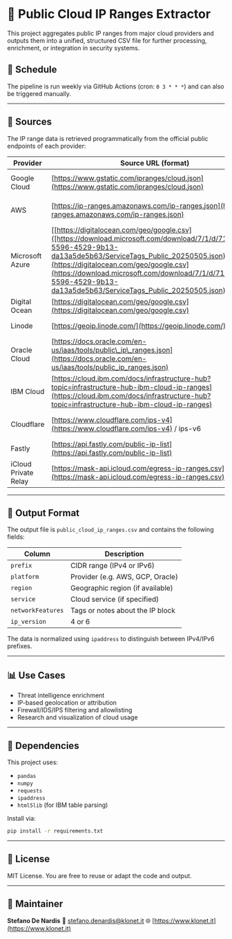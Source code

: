 # 📂 Public Cloud IP Ranges Extractor

This project aggregates public IP ranges from major cloud providers and outputs them into a unified, structured CSV file for further processing, enrichment, or integration in security systems.

## 📅 Schedule

The pipeline is run weekly via GitHub Actions (cron: `0 3 * * *`) and can also be triggered manually.

---

## 🔗 Sources

The IP range data is retrieved programmatically from the official public endpoints of each provider:

| Provider             | Source URL (format)                                                                                                                                                                      | Notes                                         |
| -------------------- | ---------------------------------------------------------------------------------------------------------------------------------------------------------------------------------------- | --------------------------------------------- |
| Google Cloud         | [https://www.gstatic.com/ipranges/cloud.json](https://www.gstatic.com/ipranges/cloud.json)                                                                                               | includes `region` and `service`               |
| AWS                  | [https://ip-ranges.amazonaws.com/ip-ranges.json](https://ip-ranges.amazonaws.com/ip-ranges.json)                                                                                         | includes both IPv4 and IPv6                   |
| Microsoft Azure      | [[https://digitalocean.com/geo/google.csv]([https://download.microsoft.com/download/7/1/d/71d86715-5596-4529-9b13-da13a5de5b63/ServiceTags_Public_20250505.json)](https://digitalocean.com/geo/google.csv](https://download.microsoft.com/download/7/1/d/71d86715-5596-4529-9b13-da13a5de5b63/ServiceTags_Public_20250505.json))                                                                                                                                                               | Microsoft Service Tags JSON    |
| Digital Ocean        | [https://digitalocean.com/geo/google.csv](https://digitalocean.com/geo/google.csv)                                                                                                       | geolocated per region                         |
| Linode               | [https://geoip.linode.com/](https://geoip.linode.com/)                                                                                                                                   | provides IP and region                        |
| Oracle Cloud         | [https://docs.oracle.com/en-us/iaas/tools/public\_ip\_ranges.json](https://docs.oracle.com/en-us/iaas/tools/public_ip_ranges.json)                                                       | includes `tags` per prefix                    |
| IBM Cloud            | [https://cloud.ibm.com/docs/infrastructure-hub?topic=infrastructure-hub-ibm-cloud-ip-ranges](https://cloud.ibm.com/docs/infrastructure-hub?topic=infrastructure-hub-ibm-cloud-ip-ranges) | parsed from HTML tables                       |
| Cloudflare           | [https://www.cloudflare.com/ips-v4](https://www.cloudflare.com/ips-v4) / ips-v6                                                                                                          | clean text format by IP version               |
| Fastly               | [https://api.fastly.com/public-ip-list](https://api.fastly.com/public-ip-list)                                                                                                           | JSON split IPv4 / IPv6                        |
| iCloud Private Relay | [https://mask-api.icloud.com/egress-ip-ranges.csv](https://mask-api.icloud.com/egress-ip-ranges.csv)                                                                                     | CSV with geolocation                          |

---

## 📁 Output Format

The output file is `public_cloud_ip_ranges.csv` and contains the following fields:

| Column            | Description                      |
| ----------------- | -------------------------------- |
| `prefix`          | CIDR range (IPv4 or IPv6)        |
| `platform`        | Provider (e.g. AWS, GCP, Oracle) |
| `region`          | Geographic region (if available) |
| `service`         | Cloud service (if specified)     |
| `networkFeatures` | Tags or notes about the IP block |
| `ip_version`      | 4 or 6                           |

The data is normalized using `ipaddress` to distinguish between IPv4/IPv6 prefixes.

---

## 📊 Use Cases

* Threat intelligence enrichment
* IP-based geolocation or attribution
* Firewall/IDS/IPS filtering and allowlisting
* Research and visualization of cloud usage

---

## 💼 Dependencies

This project uses:

* `pandas`
* `numpy`
* `requests`
* `ipaddress`
* `html5lib` (for IBM table parsing)

Install via:

```bash
pip install -r requirements.txt
```

---

## 📄 License

MIT License. You are free to reuse or adapt the code and output.

---

## 📨 Maintainer

**Stefano De Nardis**
📧 [stefano.denardis@klonet.it](mailto:stefano.denardis@klonet.it)
🌐 [https://www.klonet.it](https://www.klonet.it)
